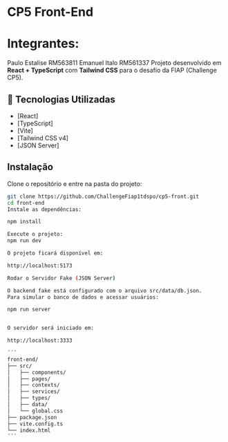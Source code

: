 # CP5 Front-End
# Integrantes:
  Paulo Estalise RM563811
  Emanuel Italo RM561337
Projeto desenvolvido em **React + TypeScript** com **Tailwind CSS** para o desafio da FIAP (Challenge CP5).

## 🚀 Tecnologias Utilizadas
- [React]
- [TypeScript]
- [Vite]
- [Tailwind CSS v4]
- [JSON Server]

##  Instalação

Clone o repositório e entre na pasta do projeto:

```bash
git clone https://github.com/ChallengeFiap1tdspo/cp5-front.git
cd front-end
Instale as dependências:

npm install

Execute o projeto:
npm run dev

O projeto ficará disponível em:

http://localhost:5173

Rodar o Servidor Fake (JSON Server)

O backend fake está configurado com o arquivo src/data/db.json.
Para simular o banco de dados e acessar usuários:

npm run server


O servidor será iniciado em:

http://localhost:3333

´´´
front-end/
├── src/
│   ├── components/     
│   ├── pages/           
│   ├── contexts/        
│   ├── services/      
│   ├── types/           
│   ├── data/            
│   └── global.css    
├── package.json
├── vite.config.ts
└── index.html
´´´

